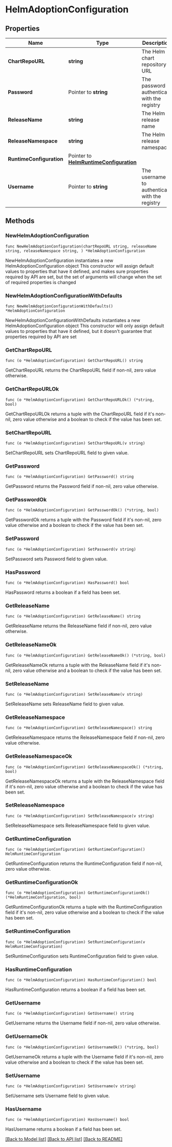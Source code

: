 # HelmAdoptionConfiguration

## Properties

Name | Type | Description | Notes
------------ | ------------- | ------------- | -------------
**ChartRepoURL** | **string** | The Helm chart repository URL | 
**Password** | Pointer to **string** | The password to authenticate with the registry | [optional] 
**ReleaseName** | **string** | The Helm release name | 
**ReleaseNamespace** | **string** | The Helm release namespace | 
**RuntimeConfiguration** | Pointer to [**HelmRuntimeConfiguration**](HelmRuntimeConfiguration.md) |  | [optional] 
**Username** | Pointer to **string** | The username to authenticate with the registry | [optional] 

## Methods

### NewHelmAdoptionConfiguration

`func NewHelmAdoptionConfiguration(chartRepoURL string, releaseName string, releaseNamespace string, ) *HelmAdoptionConfiguration`

NewHelmAdoptionConfiguration instantiates a new HelmAdoptionConfiguration object
This constructor will assign default values to properties that have it defined,
and makes sure properties required by API are set, but the set of arguments
will change when the set of required properties is changed

### NewHelmAdoptionConfigurationWithDefaults

`func NewHelmAdoptionConfigurationWithDefaults() *HelmAdoptionConfiguration`

NewHelmAdoptionConfigurationWithDefaults instantiates a new HelmAdoptionConfiguration object
This constructor will only assign default values to properties that have it defined,
but it doesn't guarantee that properties required by API are set

### GetChartRepoURL

`func (o *HelmAdoptionConfiguration) GetChartRepoURL() string`

GetChartRepoURL returns the ChartRepoURL field if non-nil, zero value otherwise.

### GetChartRepoURLOk

`func (o *HelmAdoptionConfiguration) GetChartRepoURLOk() (*string, bool)`

GetChartRepoURLOk returns a tuple with the ChartRepoURL field if it's non-nil, zero value otherwise
and a boolean to check if the value has been set.

### SetChartRepoURL

`func (o *HelmAdoptionConfiguration) SetChartRepoURL(v string)`

SetChartRepoURL sets ChartRepoURL field to given value.


### GetPassword

`func (o *HelmAdoptionConfiguration) GetPassword() string`

GetPassword returns the Password field if non-nil, zero value otherwise.

### GetPasswordOk

`func (o *HelmAdoptionConfiguration) GetPasswordOk() (*string, bool)`

GetPasswordOk returns a tuple with the Password field if it's non-nil, zero value otherwise
and a boolean to check if the value has been set.

### SetPassword

`func (o *HelmAdoptionConfiguration) SetPassword(v string)`

SetPassword sets Password field to given value.

### HasPassword

`func (o *HelmAdoptionConfiguration) HasPassword() bool`

HasPassword returns a boolean if a field has been set.

### GetReleaseName

`func (o *HelmAdoptionConfiguration) GetReleaseName() string`

GetReleaseName returns the ReleaseName field if non-nil, zero value otherwise.

### GetReleaseNameOk

`func (o *HelmAdoptionConfiguration) GetReleaseNameOk() (*string, bool)`

GetReleaseNameOk returns a tuple with the ReleaseName field if it's non-nil, zero value otherwise
and a boolean to check if the value has been set.

### SetReleaseName

`func (o *HelmAdoptionConfiguration) SetReleaseName(v string)`

SetReleaseName sets ReleaseName field to given value.


### GetReleaseNamespace

`func (o *HelmAdoptionConfiguration) GetReleaseNamespace() string`

GetReleaseNamespace returns the ReleaseNamespace field if non-nil, zero value otherwise.

### GetReleaseNamespaceOk

`func (o *HelmAdoptionConfiguration) GetReleaseNamespaceOk() (*string, bool)`

GetReleaseNamespaceOk returns a tuple with the ReleaseNamespace field if it's non-nil, zero value otherwise
and a boolean to check if the value has been set.

### SetReleaseNamespace

`func (o *HelmAdoptionConfiguration) SetReleaseNamespace(v string)`

SetReleaseNamespace sets ReleaseNamespace field to given value.


### GetRuntimeConfiguration

`func (o *HelmAdoptionConfiguration) GetRuntimeConfiguration() HelmRuntimeConfiguration`

GetRuntimeConfiguration returns the RuntimeConfiguration field if non-nil, zero value otherwise.

### GetRuntimeConfigurationOk

`func (o *HelmAdoptionConfiguration) GetRuntimeConfigurationOk() (*HelmRuntimeConfiguration, bool)`

GetRuntimeConfigurationOk returns a tuple with the RuntimeConfiguration field if it's non-nil, zero value otherwise
and a boolean to check if the value has been set.

### SetRuntimeConfiguration

`func (o *HelmAdoptionConfiguration) SetRuntimeConfiguration(v HelmRuntimeConfiguration)`

SetRuntimeConfiguration sets RuntimeConfiguration field to given value.

### HasRuntimeConfiguration

`func (o *HelmAdoptionConfiguration) HasRuntimeConfiguration() bool`

HasRuntimeConfiguration returns a boolean if a field has been set.

### GetUsername

`func (o *HelmAdoptionConfiguration) GetUsername() string`

GetUsername returns the Username field if non-nil, zero value otherwise.

### GetUsernameOk

`func (o *HelmAdoptionConfiguration) GetUsernameOk() (*string, bool)`

GetUsernameOk returns a tuple with the Username field if it's non-nil, zero value otherwise
and a boolean to check if the value has been set.

### SetUsername

`func (o *HelmAdoptionConfiguration) SetUsername(v string)`

SetUsername sets Username field to given value.

### HasUsername

`func (o *HelmAdoptionConfiguration) HasUsername() bool`

HasUsername returns a boolean if a field has been set.


[[Back to Model list]](../README.md#documentation-for-models) [[Back to API list]](../README.md#documentation-for-api-endpoints) [[Back to README]](../README.md)


